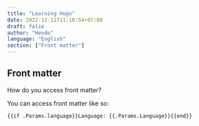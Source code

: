```yaml
---
title: "Learning Hugo"
date: 2022-12-11T11:18:54+07:00
draft: false
author: "Hendo"
language: "English"
section: ["Front matter"]
---
```


## Front matter

How do you access front matter?

You can access front matter like so:

```
{{if .Params.language}}Language: {{.Params.Language}}{{end}}
```
